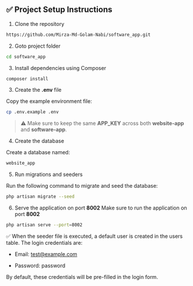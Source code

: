## ✅ Project Setup Instructions

1. Clone the repository

```sh
https://github.com/Mirza-Md-Golam-Nabi/software_app.git
```

2. Goto project folder

```sh
cd software_app
```

3. Install dependencies using Composer

```sh
composer install
```

3. Create the **.env** file

Copy the example environment file:

```sh
cp .env.example .env
```

> ⚠️ Make sure to keep the same **APP_KEY** across both **website-app** and **software-app**.

4. Create the database

Create a database named:

```sh
website_app
```

5. Run migrations and seeders

Run the following command to migrate and seed the database:

```sh
php artisan migrate --seed
```

6. Serve the application on port **8002**
   Make sure to run the application on port **8002**

```sh
php artisan serve --port=8002
```

✅ When the seeder file is executed, a default user is created in the users table.
The login credentials are:

-   Email: test@example.com

-   Password: password

By default, these credentials will be pre-filled in the login form.
